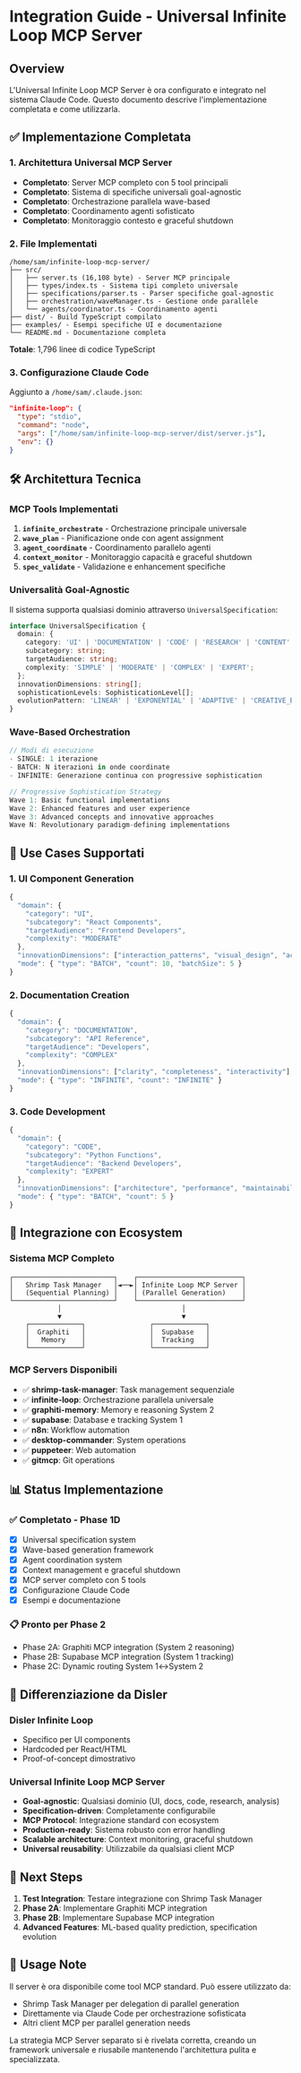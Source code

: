 # Integration Guide - Universal Infinite Loop MCP Server

## Overview

L'Universal Infinite Loop MCP Server è ora configurato e integrato nel sistema Claude Code. Questo documento descrive l'implementazione completata e come utilizzarla.

## ✅ Implementazione Completata

### 1. **Architettura Universal MCP Server**
- **Completato**: Server MCP completo con 5 tool principali
- **Completato**: Sistema di specifiche universali goal-agnostic
- **Completato**: Orchestrazione parallela wave-based
- **Completato**: Coordinamento agenti sofisticato
- **Completato**: Monitoraggio contesto e graceful shutdown

### 2. **File Implementati**

```
/home/sam/infinite-loop-mcp-server/
├── src/
│   ├── server.ts (16,108 byte) - Server MCP principale
│   ├── types/index.ts - Sistema tipi completo universale
│   ├── specifications/parser.ts - Parser specifiche goal-agnostic
│   ├── orchestration/waveManager.ts - Gestione onde parallele
│   └── agents/coordinator.ts - Coordinamento agenti
├── dist/ - Build TypeScript compilato
├── examples/ - Esempi specifiche UI e documentazione
└── README.md - Documentazione completa
```

**Totale**: 1,796 linee di codice TypeScript

### 3. **Configurazione Claude Code**

Aggiunto a `/home/sam/.claude.json`:

```json
"infinite-loop": {
  "type": "stdio",
  "command": "node",
  "args": ["/home/sam/infinite-loop-mcp-server/dist/server.js"],
  "env": {}
}
```

## 🛠️ Architettura Tecnica

### **MCP Tools Implementati**

1. **`infinite_orchestrate`** - Orchestrazione principale universale
2. **`wave_plan`** - Pianificazione onde con agent assignment
3. **`agent_coordinate`** - Coordinamento parallelo agenti
4. **`context_monitor`** - Monitoraggio capacità e graceful shutdown
5. **`spec_validate`** - Validazione e enhancement specifiche

### **Universalità Goal-Agnostic**

Il sistema supporta qualsiasi dominio attraverso `UniversalSpecification`:

```typescript
interface UniversalSpecification {
  domain: {
    category: 'UI' | 'DOCUMENTATION' | 'CODE' | 'RESEARCH' | 'CONTENT' | 'ANALYSIS' | 'DESIGN' | 'OTHER';
    subcategory: string;
    targetAudience: string;
    complexity: 'SIMPLE' | 'MODERATE' | 'COMPLEX' | 'EXPERT';
  };
  innovationDimensions: string[];
  sophisticationLevels: SophisticationLevel[];
  evolutionPattern: 'LINEAR' | 'EXPONENTIAL' | 'ADAPTIVE' | 'CREATIVE_BURST';
}
```

### **Wave-Based Orchestration**

```typescript
// Modi di esecuzione
- SINGLE: 1 iterazione
- BATCH: N iterazioni in onde coordinate  
- INFINITE: Generazione continua con progressive sophistication

// Progressive Sophistication Strategy
Wave 1: Basic functional implementations
Wave 2: Enhanced features and user experience
Wave 3: Advanced concepts and innovative approaches  
Wave N: Revolutionary paradigm-defining implementations
```

## 🎯 Use Cases Supportati

### **1. UI Component Generation**
```typescript
{
  "domain": {
    "category": "UI",
    "subcategory": "React Components", 
    "targetAudience": "Frontend Developers",
    "complexity": "MODERATE"
  },
  "innovationDimensions": ["interaction_patterns", "visual_design", "accessibility"],
  "mode": { "type": "BATCH", "count": 10, "batchSize": 5 }
}
```

### **2. Documentation Creation**
```typescript
{
  "domain": {
    "category": "DOCUMENTATION",
    "subcategory": "API Reference",
    "targetAudience": "Developers", 
    "complexity": "COMPLEX"
  },
  "innovationDimensions": ["clarity", "completeness", "interactivity"],
  "mode": { "type": "INFINITE", "count": "INFINITE" }
}
```

### **3. Code Development**
```typescript
{
  "domain": {
    "category": "CODE",
    "subcategory": "Python Functions",
    "targetAudience": "Backend Developers",
    "complexity": "EXPERT"
  },
  "innovationDimensions": ["architecture", "performance", "maintainability"],
  "mode": { "type": "BATCH", "count": 5 }
}
```

## 🔗 Integrazione con Ecosystem

### **Sistema MCP Completo**

```
┌─────────────────────────┐    ┌──────────────────────────┐
│   Shrimp Task Manager   │◄──►│ Infinite Loop MCP Server │
│   (Sequential Planning) │    │ (Parallel Generation)    │
└─────────────────────────┘    └──────────────────────────┘
            │                              │
            ▼                              ▼
    ┌─────────────┐                ┌─────────────┐
    │  Graphiti   │                │  Supabase   │  
    │   Memory    │                │  Tracking   │
    └─────────────┘                └─────────────┘
```

### **MCP Servers Disponibili**
- ✅ **shrimp-task-manager**: Task management sequenziale
- ✅ **infinite-loop**: Orchestrazione parallela universale
- ✅ **graphiti-memory**: Memory e reasoning System 2
- ✅ **supabase**: Database e tracking System 1
- ✅ **n8n**: Workflow automation
- ✅ **desktop-commander**: System operations
- ✅ **puppeteer**: Web automation
- ✅ **gitmcp**: Git operations

## 📊 Status Implementazione

### **✅ Completato - Phase 1D**
- [x] Universal specification system
- [x] Wave-based generation framework  
- [x] Agent coordination system
- [x] Context management e graceful shutdown
- [x] MCP server completo con 5 tools
- [x] Configurazione Claude Code
- [x] Esempi e documentazione

### **📋 Pronto per Phase 2**
- Phase 2A: Graphiti MCP integration (System 2 reasoning)
- Phase 2B: Supabase MCP integration (System 1 tracking)  
- Phase 2C: Dynamic routing System 1↔System 2

## 🎯 Differenziazione da Disler

### **Disler Infinite Loop**
- Specifico per UI components
- Hardcoded per React/HTML
- Proof-of-concept dimostrativo

### **Universal Infinite Loop MCP Server**
- **Goal-agnostic**: Qualsiasi dominio (UI, docs, code, research, analysis)
- **Specification-driven**: Completamente configurabile  
- **MCP Protocol**: Integrazione standard con ecosystem
- **Production-ready**: Sistema robusto con error handling
- **Scalable architecture**: Context monitoring, graceful shutdown
- **Universal reusability**: Utilizzabile da qualsiasi client MCP

## 🚀 Next Steps

1. **Test Integration**: Testare integrazione con Shrimp Task Manager
2. **Phase 2A**: Implementare Graphiti MCP integration
3. **Phase 2B**: Implementare Supabase MCP integration  
4. **Advanced Features**: ML-based quality prediction, specification evolution

## 📝 Usage Note

Il server è ora disponibile come tool MCP standard. Può essere utilizzato da:
- Shrimp Task Manager per delegation di parallel generation
- Direttamente via Claude Code per orchestrazione sofisticata
- Altri client MCP per parallel generation needs

La strategia MCP Server separato si è rivelata corretta, creando un framework universale e riusabile mantenendo l'architettura pulita e specializzata.